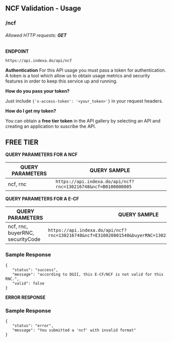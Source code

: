 ## NCF Validation - Usage

### /ncf

###### Allowed HTTP requests: **GET**

**ENDPOINT**

`https://api.indexa.do/api/ncf`

**Authentication**
For this API usage you must pass a token for authentication. A token is a tool which allow us to obtain usage metrics and security features in order to keep this service up and running.

**How do you pass your token?**

Just include `{'x-access-token': '<your_token>'}` in your request headers.

**How do I get my token?**

You can obtain a **free tier token** in the API gallery by selecting an API and creating an application to suscribe the API.

## FREE TIER

**QUERY PARAMETERS FOR A NCF**

| QUERY PARAMETERS | QUERY SAMPLE                                                  |
| ---------------- | ------------------------------------------------------------- |
| ncf, rnc         | `https://api.indexa.do/api/ncf?rnc=130216748&ncf=B0100000005` |

**QUERY PARAMETERS FOR A E-CF**

| QUERY PARAMETERS                 | QUERY SAMPLE                                                                                          |
| -------------------------------- | ----------------------------------------------------------------------------------------------------- |
| ncf, rnc, buyerRNC, securityCode | `https://api.indexa.do/api/ncf?rnc=130216748&ncf=E310020801540&buyerRNC=130216748&securityCode=P%2PC` |

### **Sample Response**

```
{
   "status": "success",
   "message": "according to DGII, this E-CF/NCF is not valid for this RNC.",
   "valid": false
}
```

**ERROR RESPONSE**

### **Sample Response**

```
{
   "status": "error",
   "message": "You submitted a 'ncf' with invalid format"
}
```
